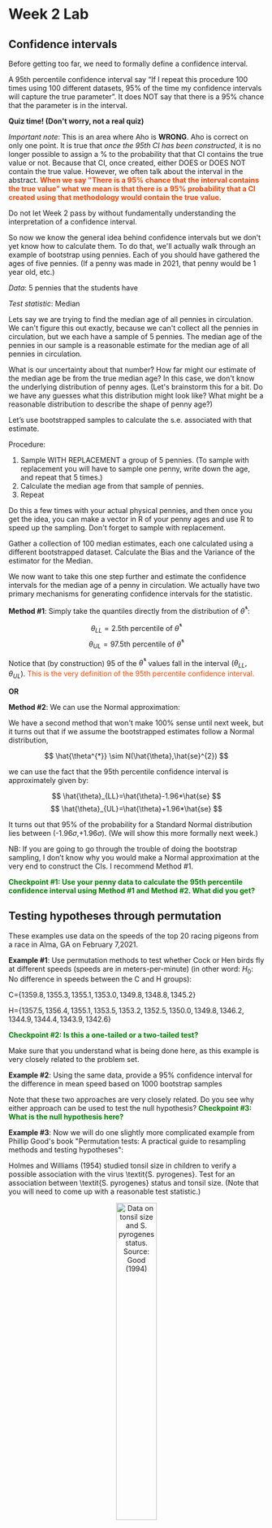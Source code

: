 Week 2 Lab
=============

Confidence intervals
-----------------------

Before getting too far, we need to formally define a confidence interval. 

A 95th percentile confidence interval say “If I repeat this procedure 100 times using 100 different datasets, 95% of the time my confidence intervals will capture the true parameter”. It does NOT say that there is a 95% chance that the parameter is in the interval.

**Quiz time! (Don't worry, not a real quiz)**

*Important note*: This is an area where Aho is **WRONG**. Aho is correct on only one point. It is true that *once the 95th CI has been constructed*, it is no longer possible to assign a $\%$ to the probability that that CI contains the true value or not. Because that CI, once created, either DOES or DOES NOT contain the true value. However, we often talk about the interval in the abstract. **<span style="color: orangered;">When we say "There is a 95$\%$ chance that the interval contains the true value" what we mean is that there is a 95$\%$ probability that a CI created using that methodology would contain the true value.</span>**

Do not let Week 2 pass by without fundamentally understanding the interpretation of a confidence interval. 

So now we know the general idea behind confidence intervals but we don't yet know how to calculate them. To do that, we'll actually walk through an example of bootstrap using pennies. Each of you should have gathered the ages of five pennies. (If a penny was made in 2021, that penny would be 1 year old, etc.)

*Data*: 5 pennies that the students have

*Test statistic*: Median

Lets say we are trying to find the median age of all pennies in circulation. We can't figure this out exactly, because we can't collect all the pennies in circulation, but we each have a sample of 5 pennies. The median age of the pennies in our sample is a reasonable estimate for the median age of all pennies in circulation. 

What is our uncertainty about that number? How far might our estimate of the median age be from the true median age? In this case, we don't know the underlying distribution of penny ages. (Let's brainstorm this for a bit. Do we have any guesses what this distribution might look like? What might be a reasonable distribution to describe the shape of penny age?) 

Let’s use bootstrapped samples to calculate the s.e. associated with that estimate.

Procedure: 
1. Sample WITH REPLACEMENT a group of 5 pennies. (To sample with replacement you will have to sample one penny, write down the age, and repeat that 5 times.)
2. Calculate the median age from that sample of pennies.
3. Repeat

Do this a few times with your actual physical pennies, and then once you get the idea, you can make a vector in R of your penny ages and use R to speed up the sampling. Don't forget to sample with replacement.

Gather a collection of 100 median estimates, each one calculated using a different bootstrapped dataset. Calculate the Bias and the Variance of the estimator for the Median.

We now want to take this one step further and estimate the confidence intervals for the median age of a penny in circulation. We actually have two primary mechanisms for generating confidence intervals for the statistic.

**Method #1**: Simply take the quantiles directly from the distribution of $\hat{\theta}^{*}$:

$$
\theta_{LL} = \mbox{2.5th percentile of } \hat{\theta}^{*}
$$
$$
\theta_{UL} = \mbox{97.5th percentile of } \hat{\theta}^{*}
$$

Notice that (by construction) 95$%$ of the $\hat{\theta}^{*}$ values fall in the interval $(\theta_{LL},\theta_{UL})$. <span style="color: orangered;">This is the very definition of the 95th percentile confidence interval.</span>

**OR** 

**Method #2**: We can use the Normal approximation:

We have a second method that won't make 100\% sense until next week, but it turns out that if we assume the bootstrapped estimates follow a Normal distribution, 

$$
\hat{\theta^{*}} \sim N(\hat{\theta},\hat{se}^{2})
$$

we can use the fact that the 95th percentile confidence interval is approximately given by:

$$
\hat{\theta}_{LL}=\hat{\theta}-1.96*\hat{se}
$$
$$
\hat{\theta}_{UL}=\hat{\theta}+1.96*\hat{se}
$$

It turns out that 95$\%$ of the probability for a Standard Normal distribution lies between (-1.96$\sigma$,+1.96$\sigma$). (We will show this more formally next week.) 

NB: If you are going to go through the trouble of doing the bootstrap sampling, I don’t know why you would make a Normal approximation at the very end to construct the CIs. I recommend Method #1.

**<span style="color: green;">Checkpoint #1: Use your penny data to calculate the 95th percentile confidence interval using Method #1 and Method #2. What did you get?</span>**

Testing hypotheses through permutation
------------------------------------

These examples use data on the speeds of the top 20 racing pigeons from a race in Alma, GA on February 7,2021. 

**Example #1**: Use permutation methods to test whether Cock or Hen birds fly at different speeds (speeds are in meters-per-minute) (in other word: $H_{0}$: No difference in speeds between the C and H groups):

C=$\{1359.8,1355.3,1355.1,1353.0,1349.8,1348.8,1345.2\}$

H=$\{1357.5,1356.4,1355.1,1353.5,1353.2,1352.5,1350.0,1349.8,1346.2,1344.9,1344.4,1343.9,1342.6\}$

**<span style="color: green;">Checkpoint #2: Is this a one-tailed or a two-tailed test?</span>**

Make sure that you understand what is being done here, as this example is very closely related to the problem set.


**Example #2**: Using the same data, provide a 95% confidence interval for the difference in mean speed based on 1000 bootstrap samples

Note that these two approaches are very closely related. Do you see why either approach can be used to test the null hypothesis? **<span style="color: green;">Checkpoint #3: What is the null hypothesis here?</span>**

**Example #3**: Now we will do one slightly more complicated example from Phillip Good's book "Permutation tests: A practical guide to resampling methods and testing hypotheses":

Holmes and Williams (1954) studied tonsil size in children to verify a possible association with the virus \textit{S. pyrogenes}. Test for an association between \textit{S. pyrogenes} status and tonsil size. (Note that you will need to come up with a reasonable test statistic.)

<div class="figure" style="text-align: center">
<img src="Table2categories.png" alt="Data on tonsil size and S. pyrogenes status. Source: Good (1994)" width="40%" />
<p class="caption">(\#fig:unnamed-chunk-1)Data on tonsil size and S. pyrogenes status. Source: Good (1994)</p>
</div>

Now lets consider the full dataset, where tonsil size is divided into three categories. How would we do the test now? **<span style="color: green;">Checkpoint #4: What is the new test statistic? (There are many options.)</span>** What 'labels' do you permute?

<div class="figure" style="text-align: center">
<img src="Table3categories.png" alt="Fill dataset on tonsil size and S. pyrogenes status. Source: Good (1994)" width="50%" />
<p class="caption">(\#fig:unnamed-chunk-2)Fill dataset on tonsil size and S. pyrogenes status. Source: Good (1994)</p>
</div>

Basics of bootstrap and jackknife
------------------------------------

To get started with bootstrap and jackknife techniques, we start by working through a very simple example. First we simulate some data


```r
x<-seq(0,9,by=1)
```

This will constutute our "data". Let's print the result of sampling with replacement to get a sense for it...


```r
table(sample(x,size=length(x),replace=T))
```

```
## 
## 1 3 4 5 7 8 
## 1 2 2 1 2 2
```

Now we will write a little script to take bootstrap samples and calculate the means of each of these bootstrap samples


```r
xmeans<-vector(length=1000)
for (i in 1:1000)
  {
  xmeans[i]<-mean(sample(x,replace=T))
  }
```

The actual number of bootstrapped samples is arbitrary *at this point* but there are ways of characterizing the precision of the bootstrap (jackknife-after-bootstrap) which might inform the number of bootstrap samples needed. *In practice*, people tend to pick some arbitrary but large number of bootstrap samples because computers are so fast that it is often easy to draw far more samples than are actually needed. When calculation of the statistic is slow (as might be the case if you are using the samples to construct a phylogeny, for example), then you would need to be more concerned with the number of bootstrap samples. 

First, lets just look at a histogram of the bootstrapped means and plot the actual sample mean on the histogram for comparison



```r
hist(xmeans,breaks=30,col="pink")
abline(v=mean(x),lwd=2)
```

<img src="Week-2-lab_files/figure-html/unnamed-chunk-6-1.png" width="672" />

Calculating bias and standard error
-----------------------------------

From these we can calculate the bias and standard deviation for the mean (which is the "statistic"):

$$
\widehat{Bias_{boot}} = \left(\frac{1}{k}\sum^{k}_{i=1}\theta^{*}_{i}\right)-\hat{\theta}
$$


```r
bias.boot<-mean(xmeans)-mean(x)
bias.boot
```

```
## [1] 0.005
```

```r
hist(xmeans,breaks=30,col="pink")
abline(v=mean(x),lwd=5,col="black")
abline(v=mean(xmeans),lwd=2,col="yellow")
```

<img src="Week-2-lab_files/figure-html/unnamed-chunk-7-1.png" width="672" />

$$
\widehat{s.e._{boot}} = \sqrt{\frac{1}{k-1}\sum^{k}_{i=1}(\theta^{*}_{i}-\bar{\theta^{*}})^{2}}
$$


```r
se.boot<-sd(xmeans)
```

We can find the confidence intervals in two ways:

Method #1: Assume the bootstrap statistics are normally distributed


```r
LL.boot<-mean(xmeans)-1.96*se.boot #where did 1.96 come from?
UL.boot<-mean(xmeans)+1.96*se.boot
LL.boot
```

```
## [1] 2.598371
```

```r
UL.boot
```

```
## [1] 6.411629
```

Method #2: Simply take the quantiles of the bootstrap statistics


```r
quantile(xmeans,c(0.025,0.975))
```

```
##   2.5%  97.5% 
## 2.7000 6.3025
```

Let's compare this to what we would have gotten if we had used normal distribution theory. First we have to calculate the standard error:


```r
se.normal<-sqrt(var(x)/length(x))
LL.normal<-mean(x)-qt(0.975,length(x)-1)*se.normal
UL.normal<-mean(x)+qt(0.975,length(x)-1)*se.normal
LL.normal
```

```
## [1] 2.334149
```

```r
UL.normal
```

```
## [1] 6.665851
```

In this case, the confidence intervals we got from the normal distribution theory are too wide.

**<span style="color: green;">Checkpoint #6: Does it make sense why the normal distribution theory intervals are too wide?</span>** Because the original were were uniformly distributed, the data has higher variance than would be expected and therefore the standard error is higher than would be expected.

There are two packages that provide functions for bootstrapping, 'boot' and 'boostrap'. We will start by using the 'bootstrap' package, which was originally designed for Efron and Tibshirani's monograph on the bootstrap. 

To test the main functionality of the 'bootstrap' package, we will use the data we already have. The 'bootstrap' function requires the input of a user-defined function to calculate the statistic of interest. Here I will write a function that calculates the mean of the input values.


```r
library(bootstrap)
theta<-function(x)
  {
    mean(x)
  }
results<-bootstrap(x=x,nboot=1000,theta=theta)
results
```

```
## $thetastar
##    [1] 4.7 5.6 4.4 4.3 6.2 5.2 4.7 7.0 6.4 3.8 6.2 5.6 4.9 4.0 4.0 4.8 4.1 4.1
##   [19] 4.0 4.0 3.6 4.9 4.3 4.4 4.2 3.8 4.3 5.6 4.8 4.0 4.1 3.5 4.4 4.9 5.6 4.4
##   [37] 4.2 2.6 4.8 4.7 5.2 5.2 5.3 2.6 4.4 3.5 3.6 5.3 4.1 4.1 4.1 4.9 4.1 5.4
##   [55] 5.2 3.9 6.1 5.5 4.0 3.6 5.0 4.9 3.3 6.7 5.0 3.0 3.3 4.2 4.3 5.5 3.0 3.7
##   [73] 4.3 3.3 4.6 4.7 4.1 3.4 6.0 4.2 3.6 4.4 4.7 4.4 4.0 3.6 5.9 4.6 3.7 5.0
##   [91] 4.4 5.7 4.1 4.3 5.3 4.1 4.0 5.1 4.6 5.2 5.6 3.8 6.5 4.5 3.5 2.1 4.4 5.9
##  [109] 3.6 4.0 4.9 4.1 3.8 4.1 4.1 3.8 4.7 3.7 6.4 4.8 2.7 4.8 3.4 4.8 5.5 5.0
##  [127] 3.0 3.4 5.1 5.6 4.9 5.1 3.3 6.2 4.8 5.7 3.6 3.3 4.0 4.1 4.3 5.0 4.0 3.4
##  [145] 4.0 5.6 4.3 4.4 4.4 4.5 5.0 2.2 4.5 4.3 4.5 5.4 5.2 4.6 4.7 3.6 5.4 3.8
##  [163] 6.1 4.6 4.7 6.3 3.5 4.6 4.9 5.6 6.1 4.5 2.9 5.6 4.3 2.9 5.7 6.0 4.8 3.8
##  [181] 4.0 5.7 5.6 6.0 6.0 2.8 3.3 4.8 5.3 3.2 5.5 4.3 4.2 4.4 5.6 5.0 5.1 3.8
##  [199] 3.4 5.0 5.1 5.1 3.8 5.2 4.5 6.1 4.4 4.7 4.3 3.9 3.6 4.8 6.3 5.2 2.9 6.0
##  [217] 3.6 4.4 4.3 5.3 4.2 4.6 3.4 4.8 4.3 4.2 2.8 3.7 4.0 3.8 4.1 4.6 3.9 4.2
##  [235] 3.3 3.8 5.3 4.5 4.4 3.1 4.3 5.3 4.2 5.0 4.5 4.0 6.1 4.2 4.4 4.2 3.9 4.1
##  [253] 3.7 6.1 4.4 5.5 3.6 3.9 6.5 5.3 4.9 5.1 3.7 3.4 4.5 5.6 4.2 5.1 5.9 4.9
##  [271] 4.0 3.3 3.1 5.3 5.6 4.0 5.1 5.8 4.7 5.2 2.2 5.4 4.7 5.4 4.1 3.8 4.2 5.1
##  [289] 4.1 6.1 5.4 4.7 4.7 4.7 4.3 4.8 5.4 4.4 4.0 3.1 4.7 4.7 4.2 4.9 5.1 3.7
##  [307] 3.5 2.6 3.4 5.5 4.6 4.7 3.2 5.0 3.8 5.8 5.4 3.4 5.1 4.9 4.1 3.5 5.8 4.7
##  [325] 3.4 4.3 4.7 4.6 3.9 3.1 3.3 5.6 5.3 5.1 4.8 5.0 4.9 3.9 5.1 3.2 3.6 3.3
##  [343] 4.0 4.6 5.0 5.0 3.2 3.8 5.9 3.2 5.0 5.3 4.5 3.9 4.7 5.1 5.4 4.9 4.3 3.5
##  [361] 3.0 4.0 3.7 3.4 4.2 4.5 4.0 5.1 3.7 4.1 5.6 6.3 5.1 3.7 4.8 3.4 4.8 4.2
##  [379] 5.7 6.1 3.3 2.9 7.2 3.9 3.1 3.8 4.5 4.6 5.3 5.5 3.7 3.1 3.5 6.2 6.1 4.8
##  [397] 4.3 5.1 5.3 4.8 5.1 5.1 3.3 4.0 4.8 4.6 4.9 4.8 4.7 4.6 5.1 3.3 5.3 3.5
##  [415] 4.7 5.7 5.0 4.0 2.3 4.9 4.8 4.7 4.0 3.1 3.0 4.7 5.3 5.0 4.2 4.7 5.0 4.7
##  [433] 4.7 5.5 5.0 3.5 4.4 2.7 5.2 2.7 5.1 5.1 4.5 4.1 4.4 4.7 4.8 5.1 4.3 6.2
##  [451] 3.5 5.4 4.3 5.0 4.7 4.5 4.0 4.9 4.0 5.0 3.8 3.5 4.8 4.1 2.9 3.1 5.0 4.1
##  [469] 3.6 6.0 3.8 4.7 4.9 4.7 5.0 4.6 5.7 4.3 4.9 5.6 4.5 4.5 3.8 4.8 4.5 5.4
##  [487] 5.5 4.5 5.7 3.2 4.5 6.2 3.9 3.3 5.4 5.5 5.5 5.2 4.7 4.8 3.6 3.5 4.4 4.5
##  [505] 4.4 4.6 4.2 3.6 4.3 2.7 4.7 5.1 3.9 3.3 3.5 3.1 4.1 5.1 4.0 3.1 5.5 4.2
##  [523] 3.4 5.3 5.4 4.4 4.7 6.3 4.4 4.9 5.0 4.0 4.2 5.2 3.0 4.3 4.4 3.6 2.5 1.6
##  [541] 4.0 3.0 4.9 5.0 4.7 3.3 4.9 5.4 4.3 4.8 4.7 5.7 5.1 4.9 4.2 1.7 4.7 4.8
##  [559] 6.2 3.7 3.0 4.0 4.1 4.6 3.3 5.4 5.0 6.8 3.0 3.4 3.3 3.0 3.6 5.5 6.0 5.8
##  [577] 5.3 6.6 5.2 6.9 4.3 5.9 4.0 3.9 4.1 3.8 5.4 4.2 3.9 4.1 3.3 3.8 3.9 6.1
##  [595] 4.8 4.4 5.5 4.8 5.5 3.5 3.7 4.5 5.2 4.7 4.5 4.9 6.0 2.7 5.3 3.2 4.9 4.3
##  [613] 3.0 4.7 3.8 5.3 3.5 4.3 5.1 4.5 4.2 6.2 5.1 3.3 4.8 5.4 5.1 5.0 4.1 4.3
##  [631] 4.8 4.0 4.0 3.7 3.7 4.2 6.2 2.9 3.8 5.1 3.2 4.6 4.4 4.4 3.3 4.3 4.1 5.0
##  [649] 4.8 4.0 2.6 4.3 3.8 6.5 4.0 5.5 4.5 5.1 5.8 4.6 5.7 4.8 5.2 3.7 2.9 5.9
##  [667] 2.6 4.8 5.2 3.9 3.3 4.2 3.4 5.4 4.5 4.4 5.5 4.6 4.5 4.6 5.7 6.6 5.0 4.7
##  [685] 5.2 4.4 3.7 6.4 5.7 4.8 5.9 6.1 4.9 2.7 5.1 3.5 4.2 5.2 4.8 2.4 3.5 2.7
##  [703] 4.3 3.8 4.4 3.9 3.9 5.2 4.1 5.7 4.0 5.4 4.8 3.6 5.5 3.7 5.0 4.1 4.3 4.4
##  [721] 5.8 4.3 6.3 5.4 4.2 3.8 5.1 2.9 4.0 4.5 5.2 6.2 4.2 4.4 5.3 5.6 2.8 3.9
##  [739] 4.5 5.5 3.3 4.2 5.1 2.9 4.1 5.9 3.3 5.5 4.8 4.7 4.2 3.8 4.5 4.0 3.9 4.6
##  [757] 5.2 4.2 3.7 5.9 4.5 5.2 5.7 5.2 4.5 4.9 6.6 3.5 4.2 4.0 6.1 4.2 6.3 5.4
##  [775] 4.1 4.7 3.6 4.1 4.4 3.9 6.3 3.9 4.0 4.7 4.1 5.0 1.6 3.9 4.6 5.2 3.4 4.9
##  [793] 4.5 4.3 3.8 4.6 4.3 4.8 3.8 3.5 3.5 3.9 4.2 5.7 4.5 4.4 4.3 4.0 4.1 4.3
##  [811] 6.3 4.4 4.5 3.8 3.5 5.5 5.6 5.6 3.5 4.1 4.8 4.6 4.5 5.6 6.3 5.1 4.6 4.2
##  [829] 4.7 4.8 3.9 4.2 6.1 5.2 5.3 3.0 5.4 4.0 3.6 5.4 3.4 4.7 5.4 4.8 5.3 4.4
##  [847] 5.1 4.2 5.5 3.5 4.1 4.3 4.9 6.5 4.5 3.0 4.6 4.0 4.3 5.1 5.5 4.8 4.9 4.7
##  [865] 4.3 4.0 4.7 5.5 2.6 3.7 4.0 4.8 4.0 5.9 6.0 4.9 4.0 4.1 5.8 6.0 3.8 4.4
##  [883] 3.4 3.6 4.8 4.1 6.1 6.0 4.8 3.3 4.0 6.0 6.0 3.4 4.8 4.4 3.9 4.5 4.1 3.4
##  [901] 4.5 5.7 5.8 4.0 6.1 3.9 2.9 3.8 4.2 4.5 4.4 3.5 4.2 4.5 4.8 4.8 5.5 5.2
##  [919] 5.3 4.9 2.3 6.3 3.4 4.2 4.7 4.3 4.8 4.0 5.8 3.1 5.8 4.8 4.5 3.5 4.3 3.3
##  [937] 4.5 4.8 5.2 6.5 3.6 3.5 4.5 4.1 5.0 5.4 5.1 5.2 5.4 3.1 5.4 5.6 3.1 4.0
##  [955] 5.6 6.0 4.8 4.8 4.3 5.2 5.4 5.9 4.5 3.8 5.3 3.3 3.3 3.8 5.6 4.3 3.5 5.6
##  [973] 3.8 3.5 5.0 6.8 5.9 3.5 4.0 3.6 3.5 4.8 4.2 4.1 6.3 5.3 4.1 5.1 4.0 6.3
##  [991] 4.6 3.9 4.4 5.1 4.3 4.6 3.8 4.7 5.8 3.9
## 
## $func.thetastar
## NULL
## 
## $jack.boot.val
## NULL
## 
## $jack.boot.se
## NULL
## 
## $call
## bootstrap(x = x, nboot = 1000, theta = theta)
```

```r
quantile(results$thetastar,c(0.025,0.975))
```

```
##  2.5% 97.5% 
##   2.8   6.3
```

Notice that we get exactly what we got last time. This illustrates an important point, which is that the bootstrap functions are often no easier to use than something you could write yourself.

You can also define a function of the bootstrapped statistics (we have been calling this theta) to pull out immediately any summary statistics you are interested in from the bootstrapped thetas.

Here I will write a function that calculates the bias of my estimate of the mean (which is 4.5 [i.e. the mean of the number 0,1,2,3,4,5,6,7,8,9])


```r
bias<-function(x)
  {
  mean(x)-4.5
  }
results<-bootstrap(x=x,nboot=1000,theta=theta,func=bias)
results
```

```
## $thetastar
##    [1] 5.3 5.1 2.2 3.4 4.6 4.8 3.4 3.7 5.6 6.3 3.1 6.4 4.2 4.5 4.7 4.9 6.0 3.5
##   [19] 3.8 3.3 4.9 3.0 3.3 4.9 3.9 3.7 4.3 4.5 4.4 5.7 6.4 3.2 4.7 4.0 5.0 4.9
##   [37] 5.6 4.6 4.7 3.6 5.4 3.4 3.8 4.3 4.8 3.7 5.2 4.4 6.1 2.7 4.9 4.4 4.0 5.2
##   [55] 5.4 4.1 4.6 4.3 3.1 4.4 3.7 4.1 3.1 5.3 4.2 4.3 5.0 5.0 5.1 5.4 4.6 5.3
##   [73] 6.1 5.6 4.6 3.7 4.8 6.0 4.2 4.2 4.5 2.8 3.3 6.0 4.5 4.4 4.5 5.8 5.2 3.0
##   [91] 4.9 4.5 5.1 5.3 2.8 6.5 4.8 4.4 4.9 3.1 4.7 4.4 3.9 4.8 6.0 4.1 3.8 3.8
##  [109] 3.6 4.2 4.2 4.2 5.1 4.9 5.1 6.4 4.6 4.5 4.9 4.1 3.9 4.8 5.2 4.8 5.3 4.1
##  [127] 4.6 5.0 2.1 4.2 3.4 4.2 5.6 5.4 4.7 4.5 4.7 4.0 4.0 4.8 3.5 4.0 4.8 3.3
##  [145] 5.0 3.9 4.8 5.8 3.4 2.2 4.2 5.9 4.2 5.2 4.5 4.7 3.2 4.0 6.2 5.9 5.3 6.6
##  [163] 4.9 4.3 5.0 4.6 5.1 4.0 4.4 4.6 3.7 4.0 4.6 5.5 3.7 3.8 4.9 5.2 4.7 3.9
##  [181] 3.7 5.3 5.9 3.7 4.0 4.2 3.8 4.9 4.2 5.0 5.3 5.0 5.1 4.4 4.6 2.9 3.5 4.9
##  [199] 4.9 5.0 3.3 3.9 5.2 4.9 4.7 4.2 3.2 4.2 4.4 4.7 3.8 4.1 4.6 2.3 4.6 4.4
##  [217] 3.5 5.7 3.2 4.2 4.5 4.3 4.1 4.4 5.5 4.8 4.3 3.6 4.9 4.8 4.6 4.9 3.4 2.5
##  [235] 5.0 3.5 5.4 3.5 4.2 5.6 4.3 4.4 4.9 4.9 5.0 4.6 4.8 3.3 4.1 4.0 4.2 4.6
##  [253] 4.2 4.8 4.8 4.4 2.8 4.6 4.0 4.7 3.0 2.7 5.2 5.2 3.2 2.7 3.7 3.9 5.2 3.6
##  [271] 3.9 3.3 4.7 4.3 2.9 4.9 6.8 4.3 4.4 5.0 5.5 4.0 4.8 4.6 4.1 3.2 3.7 4.5
##  [289] 3.1 4.0 3.4 3.8 4.6 4.9 3.7 4.0 5.4 4.0 4.5 3.7 4.5 6.4 4.2 5.0 5.5 5.3
##  [307] 4.3 4.5 2.4 5.0 4.9 4.1 5.8 4.5 4.0 4.1 4.4 7.3 4.6 4.1 3.4 5.4 4.3 4.7
##  [325] 5.4 5.8 3.2 4.0 4.9 5.7 5.6 3.5 4.4 3.3 4.2 3.6 5.7 4.8 5.2 5.7 3.9 4.7
##  [343] 4.4 4.0 5.6 3.1 4.5 5.7 4.5 2.5 5.3 5.3 3.8 4.3 3.4 4.3 5.2 4.0 4.7 4.6
##  [361] 3.6 3.4 4.6 5.6 6.2 4.5 5.3 4.8 3.5 5.2 6.1 4.6 3.1 4.0 6.0 5.3 4.5 5.3
##  [379] 4.7 3.6 6.2 3.2 4.1 5.3 4.7 4.5 3.4 4.3 4.6 6.7 4.2 4.1 4.3 4.7 4.1 4.4
##  [397] 5.6 5.2 5.1 4.5 5.3 4.0 5.5 5.3 2.4 4.7 4.3 3.7 5.3 5.1 4.2 3.6 5.2 3.9
##  [415] 2.3 5.4 5.5 3.3 4.3 6.0 3.5 4.3 4.7 5.6 5.1 2.7 4.4 5.4 3.1 5.7 5.5 4.2
##  [433] 5.3 5.8 3.9 5.0 4.2 3.1 4.8 4.5 3.9 5.3 4.3 2.6 4.3 3.3 4.3 5.7 6.1 3.8
##  [451] 5.9 3.6 5.2 6.1 4.8 4.2 4.6 3.8 3.5 4.9 6.4 6.4 4.6 3.7 5.2 3.8 5.7 3.5
##  [469] 4.3 3.5 6.4 4.5 5.4 4.0 4.2 5.3 2.8 4.8 2.4 4.0 3.8 4.5 4.7 4.0 4.9 4.7
##  [487] 3.4 4.1 4.9 3.4 4.8 4.7 4.9 5.5 5.2 5.0 3.1 6.2 4.1 5.0 3.0 5.4 2.5 5.1
##  [505] 3.9 4.4 6.2 5.7 4.3 5.6 5.3 3.9 3.7 1.9 3.6 3.9 5.3 3.2 5.0 4.0 5.3 4.3
##  [523] 3.5 4.5 2.4 4.6 4.3 5.1 5.1 4.8 4.5 3.6 4.0 4.9 4.1 4.0 5.8 5.7 6.0 3.5
##  [541] 5.1 4.2 4.8 6.3 4.6 3.5 4.4 4.3 6.0 3.6 4.2 3.5 4.6 3.4 3.2 6.8 5.0 5.1
##  [559] 4.2 4.5 5.3 5.1 5.2 4.6 5.5 4.1 4.3 5.9 3.8 4.2 4.1 5.7 3.7 4.0 5.5 5.1
##  [577] 4.9 4.3 4.5 5.7 4.6 3.1 3.6 6.6 1.7 3.9 3.5 4.9 5.0 5.0 4.4 6.0 4.3 3.3
##  [595] 3.9 4.9 5.7 4.2 3.9 3.8 3.0 3.2 3.9 4.5 3.6 3.9 4.5 4.7 6.1 6.0 3.8 3.8
##  [613] 2.8 5.8 4.0 3.1 4.6 5.2 3.7 5.4 4.5 4.4 5.2 3.4 5.8 4.2 5.8 4.4 3.6 5.4
##  [631] 4.6 3.5 5.6 4.9 5.4 5.1 3.9 4.0 5.1 5.2 4.5 2.9 4.8 5.1 5.3 4.0 4.1 5.2
##  [649] 4.5 5.0 3.7 4.9 3.8 6.1 4.6 2.9 4.1 4.0 3.7 4.7 4.2 5.8 2.3 3.9 3.4 4.9
##  [667] 3.5 3.1 4.2 6.3 3.1 3.1 3.9 4.5 3.3 3.7 5.0 4.6 5.2 3.9 5.6 5.0 6.0 3.5
##  [685] 4.0 5.2 1.8 4.5 4.9 4.0 4.5 4.3 4.2 3.4 4.5 4.1 4.1 4.8 3.9 4.6 4.9 4.6
##  [703] 4.3 3.8 5.1 5.0 3.8 4.8 4.0 4.0 4.6 4.9 6.0 4.5 4.7 6.0 4.4 4.4 3.6 5.7
##  [721] 4.2 4.3 5.5 3.0 5.5 4.3 4.7 6.6 5.1 4.8 4.9 4.4 3.4 4.9 5.0 5.8 3.6 4.9
##  [739] 5.7 3.0 5.4 3.3 4.3 5.2 4.9 4.2 5.1 3.8 4.2 4.0 4.1 3.0 4.7 3.7 3.5 5.0
##  [757] 4.7 6.8 5.1 5.9 3.6 5.4 5.5 3.5 4.9 4.7 4.6 5.3 4.4 6.0 4.5 3.6 4.1 3.0
##  [775] 4.2 3.8 5.5 5.0 3.6 3.7 5.3 5.1 4.0 5.5 4.0 2.3 5.7 4.5 4.4 4.9 4.4 3.6
##  [793] 3.4 6.8 4.5 2.9 4.4 5.4 4.0 3.4 5.4 3.7 4.7 4.9 3.4 2.9 5.4 3.8 5.1 4.7
##  [811] 4.5 2.8 5.4 4.6 5.3 6.0 5.1 5.2 7.7 2.7 4.2 3.5 4.5 2.6 4.6 3.5 4.4 4.4
##  [829] 1.7 2.5 4.7 6.3 5.3 4.6 5.3 5.3 3.7 3.9 4.8 4.3 5.3 3.0 3.6 5.1 5.2 4.9
##  [847] 4.2 3.6 5.7 4.5 5.7 5.1 4.0 3.9 5.6 5.2 3.6 1.6 4.9 4.4 3.8 4.8 5.8 4.5
##  [865] 4.6 3.9 4.8 5.3 4.2 5.3 5.0 4.7 4.8 5.5 3.4 4.9 4.4 4.8 5.3 4.9 5.8 3.6
##  [883] 4.2 5.1 4.4 4.4 4.6 4.4 4.4 3.5 5.3 3.2 5.1 5.2 5.6 4.8 2.0 5.3 5.5 3.4
##  [901] 4.9 4.2 4.4 4.2 4.5 4.3 5.3 4.4 6.6 4.8 3.8 4.1 3.3 4.3 4.5 4.7 3.7 4.4
##  [919] 5.5 5.4 5.1 4.4 3.6 4.8 5.1 4.5 6.3 3.7 3.4 5.4 4.2 5.7 4.2 4.3 5.6 5.0
##  [937] 3.1 3.1 5.0 3.2 4.8 5.4 3.7 4.5 4.8 5.1 3.6 4.3 4.7 4.3 4.3 3.9 4.1 5.4
##  [955] 2.4 4.6 4.1 4.8 4.7 3.4 5.0 4.8 5.0 4.2 5.0 4.5 4.8 4.7 5.9 5.1 3.8 5.2
##  [973] 3.3 4.2 4.7 4.4 5.0 4.7 4.9 6.1 4.8 5.9 3.9 4.2 3.2 5.2 4.5 5.3 6.0 5.8
##  [991] 5.7 2.7 4.4 5.0 4.2 6.3 3.6 3.8 6.2 2.2
## 
## $func.thetastar
## [1] -0.0099
## 
## $jack.boot.val
##  [1]  0.46045845  0.38405797  0.22425150  0.14071856  0.09592391 -0.05869565
##  [7] -0.22271468 -0.23218750 -0.34067797 -0.51440922
## 
## $jack.boot.se
## [1] 0.9129323
## 
## $call
## bootstrap(x = x, nboot = 1000, theta = theta, func = bias)
```

Compare this to 'bias.boot' (our result from above). Why might it not be the same? Try running the same section of code several times. See how the value of the bias ($func.thetastar) jumps around? We should not be surprised by this because we can look at the jackknife-after-bootstrap estimate of the standard error of the function (in this case, that function is the bias) and we can see that it is not so small that we wouldn't expect some variation in these values.

Remember, everything we have discussed today are estimates. The statistic as applied to your data will change with new data, as will the standard error, the confidence intervals - everything! All of these values have sampling distributions and are subject to change if you repeated the procedure with new data.

Note that we can calculate any function of $\theta^{*}$. A simple example would be the 72nd percentile:


```r
perc72<-function(x)
  {
  quantile(x,probs=c(0.72))
  }
results<-bootstrap(x=x,nboot=1000,theta=theta,func=perc72)
results
```

```
## $thetastar
##    [1] 4.6 4.6 5.6 2.4 6.2 4.5 5.5 3.4 3.9 4.3 4.0 4.3 4.2 4.4 4.8 6.2 5.1 4.6
##   [19] 5.5 4.3 4.0 5.1 3.7 6.0 3.4 5.9 5.6 4.0 4.5 4.7 3.9 4.9 5.4 6.5 5.3 5.2
##   [37] 2.4 3.7 4.5 3.9 5.2 3.7 6.0 4.8 3.2 4.4 3.6 4.5 4.3 3.4 4.0 4.8 3.2 5.1
##   [55] 5.2 3.2 3.7 5.7 4.4 6.3 4.6 3.3 4.2 2.9 6.1 6.6 3.0 4.4 4.4 3.8 6.0 4.7
##   [73] 4.5 4.2 4.1 5.0 3.1 4.6 4.7 5.3 4.4 6.5 3.7 5.3 3.2 4.9 3.7 5.5 3.5 3.0
##   [91] 3.6 4.5 2.4 5.3 4.2 4.5 5.9 5.1 3.9 3.2 5.4 4.9 2.2 4.8 6.5 4.5 5.6 3.4
##  [109] 5.2 5.9 5.0 3.7 4.2 3.3 3.4 5.3 4.1 2.3 6.8 5.5 4.2 5.3 3.0 4.0 6.1 4.7
##  [127] 4.8 4.2 3.4 6.5 4.5 4.0 5.8 5.3 3.5 3.6 4.6 6.3 4.3 5.1 3.4 5.5 4.8 5.7
##  [145] 5.5 4.5 4.5 4.0 4.7 4.2 3.2 5.0 5.7 3.0 5.8 3.1 4.3 4.7 5.4 2.7 4.7 3.4
##  [163] 5.4 6.0 4.6 3.4 5.7 3.5 3.7 5.5 5.4 4.5 4.9 5.9 3.0 5.3 3.7 5.7 5.6 3.8
##  [181] 3.6 4.0 4.5 5.2 4.9 4.6 4.5 4.2 5.1 4.9 3.3 5.1 4.4 4.7 4.8 5.0 3.6 5.2
##  [199] 6.2 2.9 5.6 5.5 2.9 4.7 5.8 4.5 5.3 4.6 3.7 3.0 4.2 4.1 4.2 4.7 4.6 4.4
##  [217] 4.6 5.4 4.2 3.7 4.0 4.0 3.0 4.5 3.8 6.5 3.5 5.0 3.3 5.0 3.7 4.4 3.2 3.9
##  [235] 4.8 4.8 4.5 3.7 4.5 5.6 4.2 4.2 4.1 5.6 3.0 3.3 4.8 5.8 4.1 5.7 5.1 5.8
##  [253] 5.2 3.1 4.6 3.7 3.7 4.9 5.1 5.3 4.6 3.3 6.2 5.1 4.3 4.1 4.6 5.9 4.7 2.3
##  [271] 5.1 4.8 4.9 4.0 3.4 3.9 4.7 4.1 4.0 3.7 4.9 5.0 5.4 2.7 4.8 4.6 4.9 4.0
##  [289] 4.4 3.6 4.4 5.3 4.3 3.7 2.7 4.2 3.3 4.1 2.7 5.8 5.1 4.3 3.3 5.9 2.4 3.1
##  [307] 4.9 2.8 4.9 3.2 4.2 5.8 4.5 6.3 4.7 4.9 4.8 4.2 2.8 5.0 5.4 5.1 6.6 4.2
##  [325] 5.2 4.6 4.6 6.6 4.6 3.7 5.8 3.5 5.7 4.4 4.3 5.8 2.9 6.2 4.5 3.3 5.1 6.5
##  [343] 5.2 4.6 3.8 3.9 3.9 5.0 4.7 4.2 4.5 5.1 3.8 4.1 4.5 5.0 4.4 4.3 5.4 5.3
##  [361] 3.9 3.0 3.8 5.4 4.6 3.9 5.1 5.8 2.9 3.7 4.0 5.1 4.0 4.9 4.2 5.4 3.9 4.1
##  [379] 3.6 5.2 4.0 4.4 4.3 4.8 3.9 4.0 5.5 4.5 4.5 4.2 5.9 5.6 4.5 5.2 5.6 3.6
##  [397] 5.7 5.7 4.0 3.8 3.1 3.8 4.7 6.1 4.0 4.2 4.4 4.3 3.1 4.0 5.5 4.9 6.3 4.6
##  [415] 5.3 4.0 4.0 6.1 3.3 4.7 5.4 4.7 4.0 3.7 5.3 3.8 4.8 4.7 5.4 4.8 4.3 3.2
##  [433] 5.5 5.5 3.4 3.7 4.6 4.3 5.0 4.0 5.1 6.9 4.3 4.3 5.1 6.3 4.3 5.7 4.5 4.1
##  [451] 3.7 4.8 3.5 4.7 4.2 4.1 4.1 3.7 5.0 5.4 5.0 4.1 5.5 4.6 4.2 4.0 4.9 7.1
##  [469] 3.7 4.2 3.8 5.6 6.0 4.1 3.6 5.0 3.3 5.5 3.3 3.5 2.9 5.5 5.2 3.6 4.2 5.0
##  [487] 6.0 3.5 4.5 5.2 3.7 3.4 3.6 5.1 5.4 5.4 4.2 4.3 3.9 5.0 4.0 5.0 4.0 4.4
##  [505] 4.9 3.3 5.8 4.4 4.2 5.1 6.9 5.3 4.4 4.1 5.5 3.9 5.5 4.1 4.5 4.6 5.2 5.5
##  [523] 4.6 4.2 5.1 3.3 2.5 4.7 4.0 3.5 4.8 4.9 4.0 2.9 5.1 4.2 4.6 3.2 3.9 5.0
##  [541] 5.9 4.3 3.4 5.0 5.1 3.5 6.4 4.7 4.8 5.4 4.0 3.7 4.0 2.9 6.0 5.2 3.4 4.9
##  [559] 4.7 3.2 4.9 4.4 5.6 4.1 4.5 4.7 5.7 5.0 6.3 4.9 4.7 5.1 3.5 5.0 4.3 3.4
##  [577] 3.4 5.8 4.8 6.2 3.9 5.1 4.9 4.6 3.9 4.5 4.4 4.9 3.3 2.8 3.9 4.6 2.6 5.4
##  [595] 3.2 4.1 4.6 2.5 4.0 5.6 4.6 3.5 5.8 5.3 4.2 3.9 5.1 4.5 4.4 4.0 4.1 3.9
##  [613] 5.4 5.2 4.8 4.3 4.8 4.5 3.8 5.4 4.0 5.2 4.1 5.1 5.7 3.8 5.4 5.3 4.9 4.8
##  [631] 4.8 5.7 5.5 2.2 3.8 4.2 5.1 4.3 3.9 5.1 5.0 5.6 4.0 4.1 3.6 4.8 3.8 1.9
##  [649] 4.2 5.8 5.2 4.7 4.6 4.8 3.9 5.0 4.2 4.6 3.2 4.2 3.3 4.6 5.6 4.7 3.5 3.8
##  [667] 4.9 7.2 5.2 3.3 5.1 5.2 4.6 4.7 5.0 5.2 4.1 4.5 3.2 5.1 4.8 4.4 5.8 6.2
##  [685] 5.9 5.7 5.0 5.5 5.2 5.5 2.9 4.9 4.3 4.8 5.5 5.1 6.0 3.7 5.7 4.5 6.1 6.0
##  [703] 4.0 5.4 5.7 4.6 4.0 3.7 5.9 3.9 5.0 4.8 3.9 4.2 3.5 4.0 2.8 4.9 4.3 4.3
##  [721] 4.0 4.0 4.8 3.6 4.6 5.8 2.6 5.7 4.6 4.2 5.1 4.9 5.3 4.6 5.2 4.7 4.8 4.7
##  [739] 4.7 3.7 4.6 5.8 5.1 3.2 3.7 2.3 3.9 4.9 4.5 3.6 4.5 3.0 5.6 4.7 5.2 3.5
##  [757] 6.0 4.3 4.6 4.4 4.6 3.9 3.9 4.5 4.3 4.7 3.8 5.6 5.7 4.8 5.7 5.5 4.4 7.5
##  [775] 6.9 4.9 3.8 5.9 4.6 3.2 5.2 5.5 2.7 3.5 4.8 5.4 3.3 3.4 5.1 2.9 3.3 5.2
##  [793] 4.5 5.1 6.0 4.7 5.0 3.5 4.5 5.0 4.5 3.9 3.2 5.3 4.7 4.3 4.9 4.7 4.4 3.8
##  [811] 3.1 4.3 4.5 4.4 4.4 5.3 4.2 4.3 4.4 4.6 3.4 6.3 2.8 6.5 4.2 4.9 6.2 3.8
##  [829] 4.5 4.5 3.6 4.8 4.7 4.3 5.1 5.0 2.9 3.8 3.8 5.9 5.4 4.2 4.5 4.7 4.7 4.9
##  [847] 5.3 3.1 2.7 5.0 5.5 3.1 4.0 4.4 4.1 4.5 6.7 4.9 5.1 3.7 4.2 6.0 5.7 5.1
##  [865] 4.3 4.3 3.8 5.0 4.4 3.8 5.8 5.1 3.8 5.8 5.6 4.4 4.3 4.3 4.0 4.7 5.6 2.4
##  [883] 3.7 4.8 4.1 4.9 3.3 6.0 3.9 2.5 5.0 4.1 5.6 2.7 5.7 5.8 4.6 4.0 4.3 5.1
##  [901] 5.4 5.1 3.2 4.8 3.6 4.6 3.2 4.8 3.4 3.2 5.0 4.0 4.6 3.8 4.6 3.7 3.1 3.8
##  [919] 4.1 5.1 5.4 2.8 1.7 5.6 4.7 4.8 5.4 4.3 4.0 5.5 4.6 4.3 6.4 4.1 2.8 3.6
##  [937] 5.7 3.2 4.0 2.5 5.6 6.0 4.3 3.6 5.1 4.2 4.6 4.7 5.7 3.7 4.6 4.1 4.7 4.0
##  [955] 3.5 4.5 4.9 3.7 3.4 4.7 4.1 5.0 2.3 4.3 4.4 4.5 4.3 4.5 3.8 3.2 5.6 4.1
##  [973] 3.9 4.9 4.4 5.4 1.9 5.9 4.3 4.4 6.6 3.5 4.7 3.3 5.8 3.3 5.7 4.5 3.3 3.6
##  [991] 4.5 3.5 4.2 3.7 6.7 4.3 4.9 3.9 3.3 4.7
## 
## $func.thetastar
## 72% 
## 5.1 
## 
## $jack.boot.val
##  [1] 5.5 5.5 5.3 5.2 5.1 4.9 4.9 4.8 4.6 4.5
## 
## $jack.boot.se
## [1] 0.9954396
## 
## $call
## bootstrap(x = x, nboot = 1000, theta = theta, func = perc72)
```

On Tuesday we went over an example in which we bootstrapped the correlation coefficient between LSAT scores and GPA. To do that, we sampled pairs of (LSAT,GPA) data with replacement. Here is a little script that would do something like that using (X,Y) data that are independently drawn from the normal distribution


```r
xdata<-matrix(rnorm(30),ncol=2)
```

Everyone's data is going to be different. With such a small sample size, it would be easy to get a positive or negative correlation by random change, but on average across everyone's datasets, there should be zero correlation because the two columns are drawn independently.


```r
n<-15
theta<-function(x,xdata)
  {
  cor(xdata[x,1],xdata[x,2])
  }
results<-bootstrap(x=1:n,nboot=50,theta=theta,xdata=xdata) 
#NB: xdata is passed to the theta function, not needed for bootstrap function itself
```

Notice the parameters that get passed to the 'bootstrap' function are: (1) the indexes which will be sampled with replacement. This is different that the raw data but the end result is the same because both the indices and the raw data get passed to the function 'theta' (2) the number of bootrapped samples (in this case 50) (3) the function to calculate the statistic (4) the raw data.

Lets look at a histogram of the bootstrapped statistics $\theta^{*}$ and draw a vertical line for the statistic as applied to the original data.


```r
hist(results$thetastar,breaks=30,col="pink")
abline(v=cor(xdata[,1],xdata[,2]),lwd=2)
```

<img src="Week-2-lab_files/figure-html/unnamed-chunk-17-1.png" width="672" />

Parametric bootstrap
---------------------

Let's do one quick example of a parametric bootstrap. We haven't introduced distributions yet (except for the Gaussian, or Normal, distribution, which is the most familiar), so lets spend a few minutes exploring the Gamma distribution, just so we have it to work with for testing out parametric bootstrap. All we need to know is that the Gamma distribution is a continuous, non-negative distribution that takes two parameters, which we call "shape" and "rate". Lets plot a few examples just to see what a Gamma distribution looks like. (Note that the Gamma distribution can be parameterized by "shape" and "rate" OR by "shape" and "scale", where "scale" is just 1/"rate". R will allow you to use either (shape,rate) or (shape,scale) as long as you specify which you are providing.

<img src="Week-2-lab_files/figure-html/unnamed-chunk-18-1.png" width="672" />


Let's generate some fairly sparse data from a Gamma distribution


```r
original.data<-rgamma(10,3,5)
```

and calculate the skew of the data using the R function 'skewness' from the 'moments' package. 


```r
library(moments)
theta<-skewness(original.data)
head(theta)
```

```
## [1] 0.489722
```

What is skew? Skew describes how assymetric a distribution is. A distribution with a positive skew is a distribution that is "slumped over" to the right, with a right tail that is longer than the left tail. Alternatively, a distribution with negative skew has a longer left tail. Here we are just using it for illustration, as a property of a distribution that you may want to estimate using your data.

Lets use 'fitdistr' to fit a gamma distribution to these data. This function is an extremely handy function that takes in your data, the name of the distribution you are fitting, and some starting values (for the estimation optimizer under the hood), and it will return the parameter values (and their standard errors). We will learn in a couple weeks how R is doing this, but for now we will just use it out of the box. (Because we generated the data, we happen to know that the data are gamma distributed. In general we wouldn't know that, and we will see in a second that our assumption about the shape of the data really does make a difference.)


```r
library(MASS)
fit<-fitdistr(original.data,dgamma,list(shape=1,rate=1))
```

```
## Warning in densfun(x, parm[1], parm[2], ...): NaNs produced
```

```r
# fit<-fitdistr(original.data,"gamma")
# The second version would also work.
fit
```

```
##     shape       rate  
##   4.023877   7.417965 
##  (1.730114) (3.397062)
```

Now lets sample with replacement from this new distribution and calculate the skewness at each step:


```r
results<-c()
for (i in 1:1000)
  {
  x.star<-rgamma(length(original.data),shape=fit$estimate[1],rate=fit$estimate[2])
  results<-c(results,skewness(x.star))
  }
head(results)
```

```
## [1] 0.5438831 0.4638466 1.3933250 0.5209854 0.6468559 0.6579343
```

```r
hist(results,breaks=30,col="pink",ylim=c(0,1),freq=F)
```

<img src="Week-2-lab_files/figure-html/unnamed-chunk-22-1.png" width="672" />

Now we have the bootstrap distribution for skewness (the $\theta^{*}$ s), we can compare that to the equivalent non-parametric bootstrap:


```r
results2<-bootstrap(x=original.data,nboot=1000,theta=skewness)
results2
```

```
## $thetastar
##    [1]  0.3028082573  0.5299044680  0.4874861295  0.0559813610  0.3460168933
##    [6]  0.1210867847  0.4432379284  1.0677792262  1.0218756771  0.8634091959
##   [11]  0.2927402227  0.8603274047 -0.5032097137  0.6724930443 -0.4843309625
##   [16]  0.0715085140  0.1873987262  0.2245396422  0.5665008056  0.5828763004
##   [21]  0.2637913841  0.1493433377  0.2528972057  0.3179287196  0.2593326756
##   [26]  0.6780595027  0.8403242174  0.1065022230 -0.0111300110  0.1948478378
##   [31]  0.3812315904  0.3841013286  0.2667157439  0.7767470935  0.2081805192
##   [36] -0.0632656772  0.1368323084  1.0196966678  0.6443648225 -0.0325070810
##   [41]  1.1532715040  0.8954796622  0.8991028473  0.3138965805  0.4733660001
##   [46] -0.0381477848  0.4095834399  1.1145713428  0.1411399635  0.1921419008
##   [51] -0.2740411055 -0.3032256270  0.0058940925  0.9496552612  0.3824368790
##   [56]  0.7285669563  0.0648638777  0.5743691045  0.1548703155 -0.0849257146
##   [61]  0.4892534358  0.2920132333 -0.1853204072 -0.0256892106  0.4493986092
##   [66]  0.5557850324  1.1713050664  0.7503413539 -0.2731783078  0.0773672580
##   [71]  0.4051596841 -0.0594664384  0.3924378538  0.6870035630  1.4237462491
##   [76]  1.4897976526 -0.0014808101  0.9291193117  0.4057525364  1.2839806719
##   [81]  1.1999644915  0.4337477442 -0.1367830306  0.7579960844 -0.0126502817
##   [86]  0.3529896181 -0.6713185133  1.0525711530  0.4371306473  1.3665870901
##   [91]  0.6596228801  0.0865860569  0.3322666916  0.3937958046  0.7323085747
##   [96]  0.0134757399  1.2975298432 -0.3390641189 -0.3014788920  0.7704445607
##  [101]  0.0780991677  0.2714072093  0.7310116074  1.0156272600  0.2229995793
##  [106] -0.1579561302 -0.2495111424  0.7523366413  0.4611738922  0.1087421371
##  [111] -0.3492347256  0.1219991849 -0.0740252893  1.8814755817 -0.0173262988
##  [116]  0.3267845697  0.5076990940 -0.3683019090  0.8707997537  1.3776764603
##  [121]  0.2455730503  0.5408418417 -0.0511651945  0.1822538596  0.1722232678
##  [126]  0.3217134953  0.5086309142 -0.1035188289  1.0874811537 -0.2666172615
##  [131]  0.7621322953 -0.3868233689  0.9555187771  1.2396070033  0.3342320252
##  [136]  0.1426171870  1.3105812905  0.6073005594  0.3068848115  0.0631157436
##  [141]  0.8747311195 -0.0775124186  1.7820966532  1.0993698108  0.7204995122
##  [146]  1.9543692352  0.7876348745  0.5449326415  0.2224569937  0.6487833171
##  [151]  1.0824277243  0.6741533532  0.9675123425  0.6459722517  0.7479934302
##  [156]  0.0480620203  0.4765490669  0.5734644568  0.4832166830  0.3454992926
##  [161]  0.7957841087 -0.0476743269  0.8597996356  0.1482767674 -0.3439196823
##  [166]  0.8518818211  0.5030820969  0.4978322792  0.9876303557  0.5030942708
##  [171]  1.0330692988  0.7008293436  1.3174104748  0.6033480775  0.7136765098
##  [176]  0.7543359002  0.7336150788  0.1373589934  0.7922497702  0.6900818397
##  [181]  0.8123314054 -0.1801509221  0.9456189240  0.7625859809  0.8846661004
##  [186]  0.0889470615  0.3999764894  0.4351857679  0.4761109057  0.5949786254
##  [191]  0.5384476062  0.0060295707  1.1825920640 -0.1947287567  0.3682294708
##  [196] -0.4822756711  0.3729139176 -0.0056376601  0.5702305891 -0.0867146417
##  [201]  0.6787168454  0.0600054202  0.4876438444  0.4408452754  0.1306048967
##  [206]  0.4672896237  0.3696725578  0.3048704641  0.3379192785  0.2361471988
##  [211]  0.4755045351  1.9258915703 -0.0203811446  0.3859633383  0.1228868812
##  [216]  0.7792082702  0.6811714587  0.7672422309  0.1376416913 -0.7656448300
##  [221] -0.0334567331 -0.0627277651  0.5314147809  0.7410884351  0.9937004801
##  [226]  0.1321020945  1.4081403564  0.4036265567  0.3895142920  0.7717332934
##  [231] -0.5179915748 -0.6057599781  0.5474774723  0.5669774164  0.3169588116
##  [236]  0.0648245075  0.2051938977  0.7706242582  0.5735818031  0.3601612253
##  [241]  0.3811426355  0.8659573337  0.5701465138  0.2400307664  0.5119374311
##  [246]  0.5304263907  1.2318073787  0.4442449437  1.5868403918  0.6217895808
##  [251]  1.1870957064  0.7898627864  0.2744271041 -0.7452456325  0.0424399243
##  [256] -0.3297675424  0.4060865849  0.3120949687  0.0677861771 -0.0898512968
##  [261]  0.4120791466  0.1497891390  0.2243898498  0.3573013188  0.8308778210
##  [266]  0.8731007440  0.4309902763 -0.0367028940  0.4709549424  0.6115604703
##  [271]  0.4386716330  0.6008485026 -0.2048007903  0.0801176977  0.8652981270
##  [276]  0.1076859822  0.9570870622  0.3839632996  0.4936553433  1.0594777977
##  [281]  0.0937960648 -0.0922424915  0.5330187286 -0.0647690595  0.7563252201
##  [286]  1.6943507987  0.1695770868 -0.0839071711  0.5842884802  0.7816499487
##  [291]  1.0110477479  0.7371956958  0.6353727037  0.1805135214  0.7830525201
##  [296]  1.0168513503  0.2810939505  0.6336784890  1.4495444498  0.1716436198
##  [301]  0.5248742563 -0.0400595979  0.1932921283 -0.1196489524  0.0556246590
##  [306]  0.4844110255  0.7209614492  0.3240560212  0.8868153357  0.5082008733
##  [311]  1.3011460263  0.3163260928  0.4737306575 -0.0803745774  0.5835254949
##  [316]  0.7327351127 -0.4202348741  0.3520515560 -0.0822960230  0.4578054777
##  [321]  0.1342045187  0.4806747158  0.5708026789  0.0576738014  0.2486960694
##  [326] -1.0413505494  0.0938556848 -0.0324244573 -0.3792680863  0.7619450209
##  [331]  1.0998793517 -0.1893002492  1.4499195478  0.4945649564  0.8766423655
##  [336]  0.4939211304  0.6454433537  0.7078656782  1.0218904145  0.2695845872
##  [341]  0.7157147288  1.0894413873  0.6603231923  0.2947900720  0.5694750790
##  [346]  0.7049303130  0.1067598880  0.7364510572  0.0679785096  0.4489896339
##  [351]  0.4754223082  0.6688415176 -0.1181487184  0.5594114987  0.8410774912
##  [356]  0.8832307940 -0.0229361817 -0.1357489751  0.3476614922  1.2942646298
##  [361]  0.4513300869  0.7404009668  0.1812084585  0.9744509351 -0.2492194762
##  [366] -0.0330398125  0.8593863375  0.1969058416  0.2051938977  0.5944997499
##  [371]  0.0377486539  0.5253009121 -0.3002965158 -1.0878489184  0.4726512603
##  [376]  0.1465145065  1.6693159265  0.6894852603  0.3033533903  0.8729553673
##  [381] -0.4202651368  0.5554310889  1.9533868977 -0.2151369554  0.4524695861
##  [386]  0.7809172264  0.3801537107  0.7905435786  0.2077906825 -0.0569732406
##  [391] -0.1761786426  1.3776000166  0.4502324338  0.6842380425  0.2863369222
##  [396]  0.7127469094  0.0709491128  0.2651366710  0.5531867093  0.4559456159
##  [401] -0.2891952517  0.6258090145  0.9613339285  0.5771913044  0.0378351372
##  [406] -0.0999405274  0.5187181770  1.4233598267  0.2665742542  0.2794589851
##  [411]  0.8941865962  1.0595943419  0.4331824992  0.5509520608  0.1594823481
##  [416] -0.2662983195  0.0827337952  1.0577767596  0.4672433273  1.0368114619
##  [421]  0.5988040017  0.6183927250  0.0334916940  0.3852069731  0.2874019548
##  [426]  1.2777066960  0.3156621673 -0.2378565498  1.7862021987 -0.5451364972
##  [431] -0.0896559301 -0.0561018754  1.4344638246  0.5187181770  0.7139183564
##  [436] -0.6312802391 -0.0333338137  1.4344638246  0.4197603527  0.8716593653
##  [441]  0.7050867410  1.4633317878 -0.2411044992 -0.4107696611  0.6578306368
##  [446] -0.7188486698  0.9341387380  0.7357004561  0.5129569376  0.3176314335
##  [451]  0.9941553809  0.2333176217 -0.0551281848  0.4485746934  0.1787418862
##  [456]  0.5247014461  0.3794838030  0.4124543849  1.2706741349  1.3761451724
##  [461]  0.2265492138  0.4566343050  0.2802740850  0.4997380595  0.3212051439
##  [466]  0.3593601093  1.2165887678  0.4782579871  0.3908153942  1.8474687975
##  [471]  1.0056745359  0.6175724488  0.3552142917  1.2161504572  0.0315931335
##  [476]  0.0763131642  0.2567238864  0.7892433279  0.0181255621  0.0347951412
##  [481]  1.8392076033  0.1548138587  0.2645596206 -0.8931087718  0.1778261926
##  [486]  0.8988968135  0.1088982241  0.8751913001  1.5297168144  0.7360739747
##  [491]  0.0748691145 -0.4263731962  0.6349299983  0.4217922625  0.2708855853
##  [496]  0.7423540954  0.1870753513 -0.3900388969  0.1026425829 -0.0410298366
##  [501]  0.6388861072  0.4820236944  0.6747858197  0.2133100355  0.4151276003
##  [506] -0.0828074936  0.1475249669  0.9200657468  0.3401887149  0.4200603650
##  [511]  0.6656986732  1.1464524280  0.1232828567  0.2658484200 -0.1807226425
##  [516]  0.4685252689  0.0825129896 -0.2864402718  0.9442988642 -0.0611713685
##  [521]  0.1594774886 -0.1188553178  0.1135271185  0.6083613222  0.9172763380
##  [526]  0.1053357618  1.1785061747  0.4051596841  0.7141178476 -0.0368032751
##  [531]  0.3400895717  0.3220296943  0.0228577194 -0.0340399675 -1.0214600910
##  [536] -0.0178116677  0.4981062384  0.3674209861 -0.1279098740  0.5715134601
##  [541]  1.1853659480  0.3052277253  0.6525650818  0.0567915032  0.9834343578
##  [546]  1.1477335108  1.0472789251  0.7223708024  0.8394187773  1.2416186588
##  [551]  0.3529351753  0.3268283076 -0.9005173247 -0.0039716476  0.6176482495
##  [556]  1.6842773729  0.4817860671  0.3454169615  0.9639614922  0.1946605963
##  [561]  0.6504313161 -0.1095262258  0.4712720425  0.5773454575  0.3787621391
##  [566]  0.1322801160  0.7968727836  0.1267421821  1.0557879740  0.2185154032
##  [571]  0.4819977840  0.5082804189  0.7968727836  0.5429237899  0.6058453438
##  [576]  0.2271110414 -0.0660400713  0.2094263814 -0.2996206891  0.4423146455
##  [581] -0.4142730560  0.0585932740  1.3441919755  0.3407937851  0.6502566926
##  [586] -0.1005517193  0.1866752208  0.2958853497 -0.4471460935  0.4620488945
##  [591]  0.5075002194  0.9388583975  0.6137180143  0.3115117448  0.8071768712
##  [596]  0.3396696685  0.1012176808  0.2383295171  1.1097706642  1.9762393015
##  [601]  0.5679471744  0.4813423022  0.2980336103  1.0066825368  0.3553591198
##  [606]  0.3978852787  0.6028285219  0.4612507918  0.5370184090  0.6557353190
##  [611]  0.9781552411 -0.0324050755  0.3551767559  0.6483057537  0.8861713265
##  [616] -0.6546583784 -0.0912440041 -0.2903229875 -0.2112902336 -0.0356106797
##  [621] -0.0510905634  1.1446463217  0.3123399635  0.6974968317 -0.0094532934
##  [626]  0.4856165143  2.6203453455  1.1996561077  0.3362971475  0.0337423274
##  [631]  0.8408276580 -0.3017896570  0.0749153989  0.7141178476  0.1374518052
##  [636]  0.1569884764  0.2005304716  0.7050178251  1.5362703183  0.3490473344
##  [641]  0.1242935848  0.9678230740  0.6524881185  0.5231079364  0.4730355462
##  [646]  0.5392475095  0.0445670632  0.5975120893  0.3628626928  0.3695017019
##  [651]  0.3510956246 -0.0388147792 -0.0009628088  0.6699356971  0.9165576192
##  [656]  0.7722479885  0.6376742589  0.5445159431  0.9198434440 -0.0972759285
##  [661]  0.8553808021  0.2187068769  0.7390633888  0.7483155737  0.6240216996
##  [666]  1.5801485967 -0.3422981117  1.0183135345  0.5199094837  0.7699108699
##  [671]  1.4028026119  1.7570440540  0.3129055380  0.6380464278  0.3628626928
##  [676]  0.0318546735 -0.1539855748  0.6566054162  0.4478647688  0.5461245772
##  [681]  0.8694636447  0.5030762263 -0.0874638148  0.6409440793  0.6062313678
##  [686]  0.4624155893  0.4877838182 -0.0828074936  0.5830625358  0.5681632844
##  [691] -1.3489041591  0.1511122861  0.6599110169  0.8186847000  0.7383019148
##  [696] -0.2597409859  1.0879477359  0.3776690677  0.6026158522  0.2697670341
##  [701] -1.2953940645  0.2593322619 -0.0394334543  0.8220406916 -0.0611459695
##  [706]  0.5719293588  0.3739971668  0.0703680688 -0.0303708203  0.1706372297
##  [711]  0.4597972935  0.5035795601  0.1938121527  0.8922655385  1.1173557289
##  [716]  0.2300121776  0.9907675298 -1.0449685136  0.8506286867  0.5523129650
##  [721] -0.0163280666  0.9242630535  0.9231134242  0.9873666976 -0.4985457012
##  [726]  0.7088440363  0.8656146183  0.6137180143  1.2574586900  0.4584118185
##  [731]  0.6387656264  0.2075325897  0.6469000752  0.6430189145  0.4493634266
##  [736]  1.3430469776  0.1329170980  1.3984921202  0.2008179729  0.4173784814
##  [741] -0.3883580967  0.4735891507  0.4613403945  0.7630896211  1.0635648178
##  [746]  0.5233715386  0.1109472924  0.5707301830  1.4059061864  0.7642564341
##  [751]  0.2062718865  0.2049844016  0.6983173473  0.0872476591  0.7678929340
##  [756]  0.0641014397  0.5605046814  1.0604604211  0.2618175766  0.5118880494
##  [761]  0.2566339686  0.8882929983  0.8440538930  0.3844341440  0.3470977200
##  [766]  0.4363030067  0.7704445607  0.6108412563  0.3653521692 -0.0086017611
##  [771]  0.4692725905  0.1263773658  0.5086309142  0.3612674205  0.8945796657
##  [776]  0.6930495001  0.2920262537  0.6966542707  0.5064394637  0.5951194217
##  [781]  0.3785129207  0.0302298647  1.0295711685  0.8772887368  0.8667164906
##  [786]  1.2361823357 -0.1802564311  0.1516822266  1.3588889896  0.0566365483
##  [791]  0.2911233721  0.4276620822  0.8971667599 -0.0974763005  0.4808768508
##  [796] -0.2419240384 -1.0418497376  0.2504690581  0.2261103631  0.6178430839
##  [801]  0.2509742937  0.7617082407  0.5329046044  0.5698773385  0.2824273265
##  [806] -0.0547654592 -0.2951195411  0.4687948045  1.0598637062  1.0140703314
##  [811]  0.8145285929  0.3386049679  0.3693219082 -0.2558351832 -0.3461442432
##  [816]  1.4284505140  0.3433119977  0.4231481209  1.0751734625  0.7409150966
##  [821]  0.2347184399  0.6283393448  0.4624754569  0.6387803669  0.2475734686
##  [826]  0.7708733976  0.0188294326  0.1557257838  0.3112810180  0.2167214376
##  [831]  0.5604599477  0.4301408728  0.5983456765  1.8170467467  0.0735602798
##  [836]  1.0263488516  0.4201649369  0.0706981303  0.9562389831 -0.8071349297
##  [841]  0.4742871693  0.3856268883  0.0186071923 -0.0896438639  0.4554815021
##  [846]  0.4929382609  0.4363155367  0.6288482850  0.8928311549  1.1004324235
##  [851]  0.4500035050 -0.1823970722 -0.2115871098  0.3090277396  0.0139876031
##  [856]  0.3388444812  0.6730901449  0.4685797511  0.8898793118  0.5622209047
##  [861]  1.1793004714  0.1195085517  0.6247195258 -0.0045363872  0.5231392276
##  [866]  0.3136330585  0.2110076812  0.5016326333  0.0303965028  0.3279182156
##  [871]  0.3785816872  0.2546237942  0.7772923604  0.0334891103  1.7427485837
##  [876]  1.0442994809  0.1217127829  0.1149039063  0.6348452722  0.2226398407
##  [881]  1.3768635313  0.7581878585  0.3311453408  0.2363139135  0.1698372489
##  [886]  0.4901042339  0.7363956004  0.3815749397  0.3745792857  0.6376133101
##  [891]  0.7361486556  1.6206257792  0.3437982940  0.4530882186  0.2880080131
##  [896]  0.6204543346  0.8274846008  0.4871497870  0.3599740926  0.6307401104
##  [901]  1.5048819386  0.5597966015  0.2548330875  0.7553019735  1.1269114217
##  [906]  0.6794513711  0.9994124874  0.9263354797  0.2374922319 -0.2528117021
##  [911] -0.3561563020  0.9066918267  0.5758145297  0.5118422026 -0.0423999173
##  [916] -0.0602830459  0.0035472769  0.9771891272  0.3405900027  0.5683070825
##  [921]  0.7767795943  0.3625419372  0.3751368329 -0.2415101979  1.3039752019
##  [926]  0.6823559490  0.2754887757  1.2046376113  0.1384482657  1.0373638620
##  [931] -0.9661834544  0.7634002011  0.1498410568  0.0703018264  0.1845276414
##  [936]  0.4815114222  0.0207643228  0.8384723020  0.8712098136 -0.2032602887
##  [941]  0.2660874710 -0.7187035262  0.4247206345  0.3772624165  0.3269876406
##  [946]  0.3209313189  0.9759901833  0.3105964377  0.2234806412 -0.0693614452
##  [951]  1.0387741769  0.1608713930  0.3448244192  0.0228630934  0.6265980974
##  [956]  0.2226398407  0.6686030817  0.1570138544 -0.1611242346  0.6324921188
##  [961]  0.7386180497 -1.3261042803 -0.1242729625  0.6786677293  0.4669362049
##  [966]  0.3545688803  1.7777975845 -0.0463674269  0.0359852799 -0.7710541645
##  [971]  0.6667814710 -0.4250501392  0.3724009317 -1.0313667954  0.1203470408
##  [976] -0.1413093542  1.6928263261  0.8851003597  0.7457112328 -0.2054629012
##  [981]  0.4363030067  0.1374518052  0.4356259584  0.8591670986  0.3201090691
##  [986]  0.7643454632  0.3409373110  0.5515501505  0.6237950229  0.2804117449
##  [991] -0.0136993697 -0.5592992616  0.4714203786  0.1785114633  0.0581115255
##  [996]  0.8546741692  0.2840966034  1.0327244302  0.9135010927  0.7835099778
## 
## $func.thetastar
## NULL
## 
## $jack.boot.val
## NULL
## 
## $jack.boot.se
## NULL
## 
## $call
## bootstrap(x = original.data, nboot = 1000, theta = skewness)
```

```r
hist(results,breaks=30,col="pink",ylim=c(0,1),freq=F)
hist(results2$thetastar,breaks=30,border="purple",add=T,density=20,col="purple",freq=F)
```

<img src="Week-2-lab_files/figure-html/unnamed-chunk-23-1.png" width="672" />

What would have happened if we would have fit a normal distribution instead of a gamma distribution?


```r
fit2<-fitdistr(original.data,dnorm,start=list(mean=1,sd=1))
```

```
## Warning in densfun(x, parm[1], parm[2], ...): NaNs produced

## Warning in densfun(x, parm[1], parm[2], ...): NaNs produced

## Warning in densfun(x, parm[1], parm[2], ...): NaNs produced

## Warning in densfun(x, parm[1], parm[2], ...): NaNs produced

## Warning in densfun(x, parm[1], parm[2], ...): NaNs produced

## Warning in densfun(x, parm[1], parm[2], ...): NaNs produced

## Warning in densfun(x, parm[1], parm[2], ...): NaNs produced

## Warning in densfun(x, parm[1], parm[2], ...): NaNs produced
```

```r
fit2
```

```
##       mean          sd    
##   0.54244783   0.26673849 
##  (0.08435012) (0.05964119)
```

```r
results.norm<-c()
for (i in 1:1000)
  {
  x.star<-rnorm(length(original.data),mean=fit2$estimate[1],sd=fit2$estimate[2])
  results.norm<-c(results.norm,skewness(x.star))
  }
head(results.norm)
```

```
## [1] -0.1397622 -1.5820903  0.1250512 -0.5859536  0.2109195 -0.2692124
```

```r
hist(results,breaks=30,col="pink",ylim=c(0,1),freq=F)
hist(results.norm,breaks=30,col="lightgreen",freq=F,add=T)
hist(results2$thetastar,breaks=30,border="purple",add=T,density=20,col="purple",freq=F)
```

<img src="Week-2-lab_files/figure-html/unnamed-chunk-24-1.png" width="672" />

All three methods (two parametric and one non-parametric) really do give different distributions for the bootstrapped statistic, so the choice of which method is best depends a lot on the situation, how much data you have, and what you might already know about the underlying distribution.

Jackknifing is just as easy at bootstrapping. Here we will do a trivial example for illustration. We will write a little function for the mean even though you could put the function in directly with 'jackknife(x,mean)'


```r
theta<-function(x)
  {
  mean(x)
  }
x<-seq(0,9,by=1)
results<-jackknife(x=x,theta=theta)
results
```

```
## $jack.se
## [1] 0.9574271
## 
## $jack.bias
## [1] 0
## 
## $jack.values
##  [1] 5.000000 4.888889 4.777778 4.666667 4.555556 4.444444 4.333333 4.222222
##  [9] 4.111111 4.000000
## 
## $call
## jackknife(x = x, theta = theta)
```

**<span style="color: green;">Checkpoint #7: Why do we not have to tell the 'jackknife' function how many replicates to do?</span>**

Let's compare this with what we would have obtained from bootstrapping


```r
results2<-bootstrap(x,1000,theta)
mean(results2$thetastar)-mean(x)  #this is the bias
```

```
## [1] 0.0159
```

```r
sd(results2$thetastar)  #the standard deviation of the theta stars is the SE of the statistic (in this case, the mean)
```

```
## [1] 0.9188915
```


Everything we have done to this point used the R package 'bootstrap' - now lets compare that with the R package 'boot'. To avoid any confusion (a.k.a. masking) between the two packages, I recommend detaching the bootstrap package from the workspace with


```r
detach("package:bootstrap")
```


The 'boot' package is now recommended over the 'bootstrap' package, but they give the same answers and to some extent it is personal preference which one prefers to use.

We will still use the mean as the statistic of interest, but we will have to write a new function for it because the syntax of the 'boot' package is slightly different:


```r
library(boot)
theta<-function(x,index)
  {
  mean(x[index])
  }
boot(x,theta,R=999)
```

```
## 
## ORDINARY NONPARAMETRIC BOOTSTRAP
## 
## 
## Call:
## boot(data = x, statistic = theta, R = 999)
## 
## 
## Bootstrap Statistics :
##     original     bias    std. error
## t1*      4.5 0.01271271   0.9349207
```

One of the main advantages to the 'boot' package over the 'bootstrap' package is the nicer formatting of the output.

Going back to our original code, lets see how we could reproduce all of these numbers:


```r
table(sample(x,size=length(x),replace=T))
```

```
## 
## 1 4 5 6 7 
## 1 3 1 1 4
```

```r
xmeans<-vector(length=1000)
for (i in 1:1000)
  {
  xmeans[i]<-mean(sample(x,replace=T))
  }
mean(x)
```

```
## [1] 4.5
```

```r
bias<-mean(xmeans)-mean(x)
se.boot<-sd(xmeans)
bias
```

```
## [1] -6e-04
```

```r
se.boot
```

```
## [1] 0.9253842
```

Why do our numbers not agree exactly with those of the boot package? This is because our estimates of bias and standard error are just estimates, and they carry with them their own uncertainties. That is one of the reasons we might bother doing jackknife-after-bootstrap.

The 'boot' package has a LOT of functionality. If we have time, we will come back to some of these more complex functions later in the semester as we cover topics like regression and glm.

